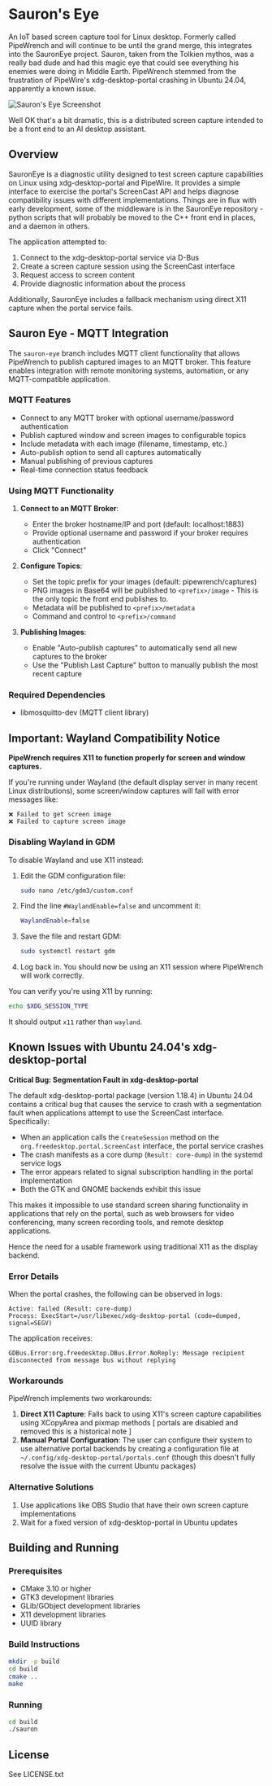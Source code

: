 # Sauron's Eye

An IoT based screen capture tool for Linux desktop. Formerly called PipeWrench and will continue to be until the grand merge, this integrates into the SauronEye project. Sauron, taken from the Tolkien mythos, was a really bad dude and had this magic eye that could see everything his enemies were doing in Middle Earth. PipeWrench stemmed from the frustration of PipeWire's xdg-desktop-portal crashing in Ubuntu 24.04, apparently a known issue.

![Sauron's Eye Screenshot](sauron.png)

Well OK that's a bit dramatic, this is a distributed screen capture intended to be a front end to an AI desktop assistant.

## Overview

SauronEye is a diagnostic utility designed to test screen capture capabilities on Linux using xdg-desktop-portal and PipeWire. It provides a simple interface to exercise the portal's ScreenCast API and helps diagnose compatibility issues with different implementations. Things are in flux with early development, some of the middleware is in the SauronEye repository - python scripts that will probably be moved to the C++ front end in places, and a daemon in others.

The application attempted to:
1. Connect to the xdg-desktop-portal service via D-Bus
2. Create a screen capture session using the ScreenCast interface
3. Request access to screen content
4. Provide diagnostic information about the process

Additionally, SauronEye includes a fallback mechanism using direct X11 capture when the portal service fails.

## Sauron Eye - MQTT Integration

The `sauron-eye` branch includes MQTT client functionality that allows PipeWrench to publish captured images to an MQTT broker. This feature enables integration with remote monitoring systems, automation, or any MQTT-compatible application.

### MQTT Features

- Connect to any MQTT broker with optional username/password authentication
- Publish captured window and screen images to configurable topics
- Include metadata with each image (filename, timestamp, etc.)
- Auto-publish option to send all captures automatically
- Manual publishing of previous captures
- Real-time connection status feedback

### Using MQTT Functionality

1. **Connect to an MQTT Broker**:
   - Enter the broker hostname/IP and port (default: localhost:1883)
   - Provide optional username and password if your broker requires authentication
   - Click "Connect"

2. **Configure Topics**:
   - Set the topic prefix for your images (default: pipewrench/captures)
   - PNG images in Base64 will be published to `<prefix>/image` - This is the only topic the front end publishes to.
   - Metadata will be published to `<prefix>/metadata`
   - Command and control to `<prefix>/command`

3. **Publishing Images**:
   - Enable "Auto-publish captures" to automatically send all new captures to the broker
   - Use the "Publish Last Capture" button to manually publish the most recent capture

### Required Dependencies

- libmosquitto-dev (MQTT client library)

## Important: Wayland Compatibility Notice

**PipeWrench requires X11 to function properly for screen and window captures.**

If you're running under Wayland (the default display server in many recent Linux distributions), some screen/window captures will fail with error messages like:
```
❌ Failed to get screen image
❌ Failed to capture screen image
```

### Disabling Wayland in GDM

To disable Wayland and use X11 instead:

1. Edit the GDM configuration file:
   ```bash
   sudo nano /etc/gdm3/custom.conf
   ```

2. Find the line `#WaylandEnable=false` and uncomment it:
   ```bash
   WaylandEnable=false
   ```

3. Save the file and restart GDM:
   ```bash
   sudo systemctl restart gdm
   ```

4. Log back in. You should now be using an X11 session where PipeWrench will work correctly.

You can verify you're using X11 by running:
```bash
echo $XDG_SESSION_TYPE
```
It should output `x11` rather than `wayland`.

## Known Issues with Ubuntu 24.04's xdg-desktop-portal

**Critical Bug: Segmentation Fault in xdg-desktop-portal**

The default xdg-desktop-portal package (version 1.18.4) in Ubuntu 24.04 contains a critical bug that causes the service to crash with a segmentation fault when applications attempt to use the ScreenCast interface. Specifically:

- When an application calls the `CreateSession` method on the `org.freedesktop.portal.ScreenCast` interface, the portal service crashes
- The crash manifests as a core dump (`Result: core-dump`) in the systemd service logs
- The error appears related to signal subscription handling in the portal implementation
- Both the GTK and GNOME backends exhibit this issue

This makes it impossible to use standard screen sharing functionality in applications that rely on the portal, such as web browsers for video conferencing, many screen recording tools, and remote desktop applications.

Hence the need for a usable framework using traditional X11 as the display backend. 

### Error Details

When the portal crashes, the following can be observed in logs:

```
Active: failed (Result: core-dump) 
Process: ExecStart=/usr/libexec/xdg-desktop-portal (code=dumped, signal=SEGV)
```

The application receives:

```
GDBus.Error:org.freedesktop.DBus.Error.NoReply: Message recipient disconnected from message bus without replying
```

### Workarounds

PipeWrench implements two workarounds:

1. **Direct X11 Capture**: Falls back to using X11's screen capture capabilities using XCopyArea and pixmap methods [ portals are disabled and removed this is a historical note ]
2. **Manual Portal Configuration**: The user can configure their system to use alternative portal backends by creating a configuration file at `~/.config/xdg-desktop-portal/portals.conf` (though this doesn't fully resolve the issue with the current Ubuntu packages)

### Alternative Solutions

1. Use applications like OBS Studio that have their own screen capture implementations
2. Wait for a fixed version of xdg-desktop-portal in Ubuntu updates

## Building and Running

### Prerequisites

- CMake 3.10 or higher
- GTK3 development libraries
- GLib/GObject development libraries
- X11 development libraries
- UUID library

### Build Instructions

```bash
mkdir -p build
cd build
cmake ..
make
```

### Running

```bash
cd build
./sauron
```

## License

See LICENSE.txt
